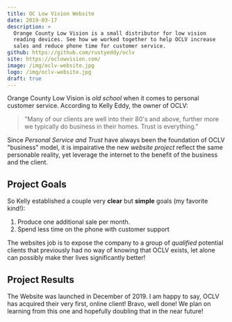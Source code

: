 ```yaml
---
title: OC Low Vision Website
date: 2019-03-17
description: >
  Orange County Low Vision is a small distributor for low vision
  reading devices. See how we worked together to help OCLV increase
  sales and reduce phone time for customer service.
github: https://github.com/rustyeddy/oclv
site: https://oclowvision.com/
image: /img/oclv-website.jpg
logo: /img/oclv-website.jpg
draft: true
---
```


Orange County Low Vision is _old school_ when it comes to personal
customer service. According to Kelly Eddy, the owner of OCLV:

> "Many of our clients are well into their 80's and above, further more
> we typically do business in their homes. Trust is everything."

Since _Personal Service and Trust_ have always been the foundation
of OCLV "business" model, it is impairative the new _website project_
reflect the same personable reality, yet leverage the internet to the
benefit of the business and the client.

## Project Goals

So Kelly established a couple very **clear** but **simple** goals (my
favorite kind!):

1. Produce one additional sale per month.
2. Spend less time on the phone with customer support

The websites job is to expose the company to a group of _qualified_
potential clients that previously had no way of knowing that OCLV
exists, let alone can possibly make ther lives significantly better!

## Project Results

The Website was launched in December of 2019. I am happy to say, OCLV
has acquired their very first, online client! Bravo, well done! We
plan on learning from this one and hopefully doubling that in the near
future! 

